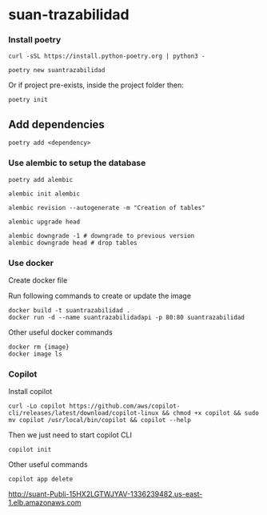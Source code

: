 # suan-trazabilidad

### Install poetry

```shell
curl -sSL https://install.python-poetry.org | python3 -

poetry new suantrazabilidad
```

Or if project pre-exists, inside the project folder then:

```shell
poetry init
```

## Add dependencies

```shell
poetry add <dependency>
```

### Use alembic to setup the database

```shell
poetry add alembic

alembic init alembic

alembic revision --autogenerate -m "Creation of tables"

alembic upgrade head

alembic downgrade -1 # downgrade to previous version
alembic downgrade head # drop tables

```

### Use docker

Create docker file

Run following commands to create or update the image

    docker build -t suantrazabilidad .
    docker run -d --name suantrazabilidadapi -p 80:80 suantrazabilidad

Other useful docker commands

    docker rm {image}
    docker image ls


### Copilot 

Install copilot

    curl -Lo copilot https://github.com/aws/copilot-cli/releases/latest/download/copilot-linux && chmod +x copilot && sudo mv copilot /usr/local/bin/copilot && copilot --help

Then we just need to start copilot CLI

    copilot init

Other useful commands

    copilot app delete

http://suant-Publi-15HX2LGTWJYAV-1336239482.us-east-1.elb.amazonaws.com